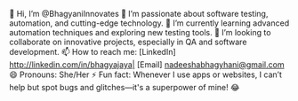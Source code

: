 👋 Hi, I’m @BhagyaniInnovates
👀 I’m passionate about software testing, automation, and cutting-edge technology.
🌱 I’m currently learning advanced automation techniques and exploring new testing tools.
💞️ I’m looking to collaborate on innovative projects, especially in QA and software development.
📫 How to reach me: [LinkedIn] http://linkedin.com/in/bhagyajaya| [Email] nadeeshabhagyhani@gmail.com
😄 Pronouns: She/Her
⚡ Fun fact: Whenever I use apps or websites, I can’t help but spot bugs and glitches—it's a superpower of mine! 😂


<!---
BhagyaniInnovates/BhagyaniInnovates is a ✨ special ✨ repository because its `README.md` (this file) appears on your GitHub profile.
You can click the Preview link to take a look at your changes.
--->
